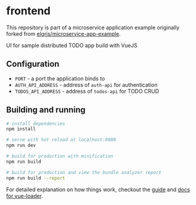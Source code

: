 # frontend
This repository is part of a microservice application example originally forked from [elgris/microservice-app-example](https://github.com/elgris/microservice-app-example).


UI for sample distributed TODO app build with VueJS

## Configuration
- `PORT` - a port the application binds to
- `AUTH_API_ADDRESS` - address of `auth-api` for authentication
- `TODOS_API_ADDRESS` - address of `todos-api` for TODO CRUD

## Building and running

``` bash
# install dependencies
npm install

# serve with hot reload at localhost:8080
npm run dev

# build for production with minification
npm run build

# build for production and view the bundle analyzer report
npm run build --report
```

For detailed explanation on how things work, checkout the [guide](http://vuejs-templates.github.io/webpack/) and [docs for vue-loader](http://vuejs.github.io/vue-loader).
